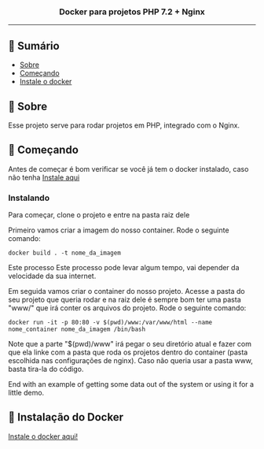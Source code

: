 <h3 align="center">Docker para projetos PHP 7.2 + Nginx</h3>

---

## 📝 Sumário

- [Sobre](#sobre)
- [Começando](#comecando)
- [Instale o docker](#installdocker)

## 🧐 Sobre <a name = "sobre"></a>

<p> Esse projeto serve para rodar projetos em PHP, integrado com o Nginx.</p>

## 🏁 Começando <a name = "comecando"></a>

Antes de começar é bom verificar se você já tem o docker instalado, caso não tenha [Instale aqui](#installdocker)

### Instalando

Para começar, clone o projeto e entre na pasta raiz dele

Primeiro vamos criar a imagem do nosso container. Rode o seguinte comando:

```
docker build . -t nome_da_imagem
```

Este processo Este processo pode levar algum tempo, vai depender da velocidade da sua internet.

Em seguida vamos criar o container do nosso projeto. Acesse a pasta do seu projeto que queria rodar e na raiz dele é sempre bom ter uma pasta "www/" que irá conter os arquivos do projeto. Rode o seguinte comando:

```
docker run -it -p 80:80 -v $(pwd)/www:/var/www/html --name nome_container nome_da_imagem /bin/bash
```

Note que a parte "$(pwd)/www" irá pegar o seu diretório atual e fazer com que ela linke com a pasta que roda os projetos dentro do container (pasta escolhida nas configurações de nginx). Caso não queria usar a pasta www, basta tira-la do código.

End with an example of getting some data out of the system or using it for a little demo.

## 🔧 Instalação do Docker <a name = "installdocker"></a>

<a href="https://docs.docker.com/install/linux/docker-ce/ubuntu/#install-using-the-repository"> Instale o docker aqui! </a>
